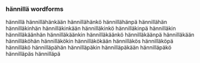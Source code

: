 
### hännillä wordforms

hännillä
hännillähänkään
hännillähänkö
hännillähänpä
hännillähän
hännilläkinhän
hännilläkinkään
hännilläkinkö
hännilläkinpä
hännilläkin
hännilläkäänhän
hännilläkäänkin
hännilläkäänkö
hännilläkäänpä
hännilläkään
hännilläköhän
hännilläkökin
hännilläkökään
hännilläkös
hännilläköpä
hännilläkö
hännilläpähän
hännilläpäkin
hännilläpäkään
hännilläpäkö
hännilläpäs
hännilläpä

